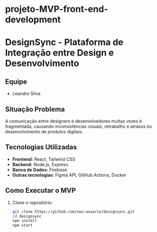 # projeto-MVP-front-end-development
# **DesignSync - Plataforma de Integração entre Design e Desenvolvimento**

## **Equipe**
- Leandro Silva
  

## **Situação Problema**
A comunicação entre designers e desenvolvedores muitas vezes é fragmentada, causando inconsistências visuais, retrabalho e atrasos no desenvolvimento de produtos digitais.

## **Tecnologias Utilizadas**
- **Frontend:** React, Tailwind CSS
- **Backend:** Node.js, Express
- **Banco de Dados:** Firebase
- **Outras tecnologias:** Figma API, GitHub Actions, Docker

## **Como Executar o MVP**
1. Clone o repositório:
   ```bash
   git clone https://github.com/seu-usuario/designsync.git
   cd designsync
   npm install
   npm start




